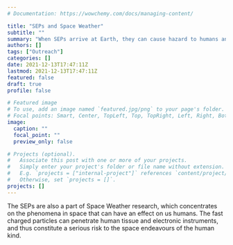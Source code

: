 ```yaml
---
# Documentation: https://wowchemy.com/docs/managing-content/

title: "SEPs and Space Weather"
subtitle: ""
summary: "When SEPs arrive at Earth, they can cause hazard to humans and technology"
authors: []
tags: ["Outreach"]
categories: []
date: 2021-12-13T17:47:11Z
lastmod: 2021-12-13T17:47:11Z
featured: false
draft: true
profile: false

# Featured image
# To use, add an image named `featured.jpg/png` to your page's folder.
# Focal points: Smart, Center, TopLeft, Top, TopRight, Left, Right, BottomLeft, Bottom, BottomRight.
image:
  caption: ""
  focal_point: ""
  preview_only: false

# Projects (optional).
#   Associate this post with one or more of your projects.
#   Simply enter your project's folder or file name without extension.
#   E.g. `projects = ["internal-project"]` references `content/project/deep-learning/index.md`.
#   Otherwise, set `projects = []`.
projects: []
---
```



The SEPs are also a part of Space
Weather research, which concentrates on the phenomena in space that
can have an effect on us humans. The fast charged particles can
penetrate human tissue and electronic instruments, and thus constitute
a serious risk to the space endeavours of the human kind.

